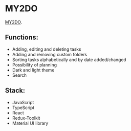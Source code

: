 # MY2DO 

[MY2DO](https://my-2-do.vercel.app/).

## Functions:
- Adding, editing and deleting tasks
- Adding and removing custom folders
- Sorting tasks alphabetically and by date added/changed
- Possibility of planning
- Dark and light theme
- Search

## Stack:
- JavaScript
- TypeScript
- React
- Redux-Toolkit
- Material UI library

